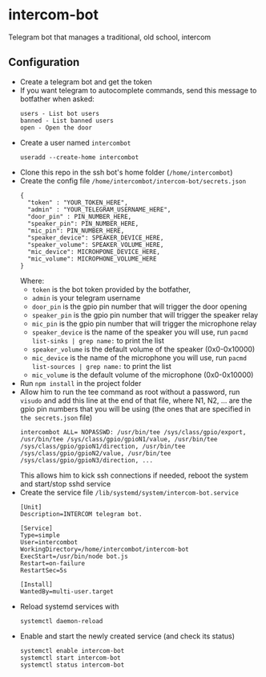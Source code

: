 # intercom-bot
Telegram bot that manages a traditional, old school, intercom

## Configuration

- Create a telegram bot and get the token
- If you want telegram to autocomplete commands, send this message to botfather when asked:
  ```
  users - List bot users
  banned - List banned users
  open - Open the door
  ```
- Create a user named `intercombot`
  ```
  useradd --create-home intercombot
  ```
- Clone this repo in the ssh bot's home folder (`/home/intercombot`)
- Create the config file `/home/intercombot/intercom-bot/secrets.json`
  ```
  {
    "token" : "YOUR_TOKEN_HERE",
    "admin" : "YOUR_TELEGRAM_USERNAME_HERE",
    "door_pin" : PIN_NUMBER_HERE,
    "speaker_pin": PIN_NUMBER_HERE,
    "mic_pin": PIN_NUMBER_HERE,
    "speaker_device": SPEAKER_DEVICE_HERE,
    "speaker_volume": SPEAKER_VOLUME_HERE,
    "mic_device": MICROHPONE_DEVICE_HERE,
    "mic_volume": MICROPHONE_VOLUME_HERE
  }
  ```
  Where:
  - `token` is the bot token provided by the botfather,
  - `admin` is your telegram username
  - `door_pin` is the gpio pin number that will trigger the door opening
  - `speaker_pin` is the gpio pin number that will trigger the speaker relay
  - `mic_pin` is the gpio pin number that will trigger the microphone relay
  - `speaker_device` is the name of the speaker you will use, run `pacmd list-sinks | grep name:` to print the list
  - `speaker_volume` is the default volume of the speaker (0x0-0x10000)
  - `mic_device` is the name of the microphone you will use, run `pacmd list-sources | grep name:` to print the list
  - `mic_volume` is the default volume of the microphone (0x0-0x10000)
- Run `npm install` in the project folder
- Allow him to run the tee command as root without a password, run `visudo` and add this line at the end of that file, where N1, N2, ... are the gpio pin numbers that you will be using (the ones that are specified in `the secrets.json` file)
  ```
  intercombot ALL= NOPASSWD: /usr/bin/tee /sys/class/gpio/export, /usr/bin/tee /sys/class/gpio/gpioN1/value, /usr/bin/tee /sys/class/gpio/gpioN1/direction, /usr/bin/tee /sys/class/gpio/gpioN2/value, /usr/bin/tee /sys/class/gpio/gpioN3/direction, ...
  ```
  This allows him to kick ssh connections if needed, reboot the system and start/stop sshd service
- Create the service file `/lib/systemd/system/intercom-bot.service`
  ```
  [Unit]
  Description=INTERCOM telegram bot.

  [Service]
  Type=simple
  User=intercombot
  WorkingDirectory=/home/intercombot/intercom-bot
  ExecStart=/usr/bin/node bot.js
  Restart=on-failure
  RestartSec=5s

  [Install]
  WantedBy=multi-user.target
  ```
- Reload systemd services with
  ```
  systemctl daemon-reload
  ```
- Enable and start the newly created service (and check its status)
  ```
  systemctl enable intercom-bot
  systemctl start intercom-bot
  systemctl status intercom-bot
  ```
